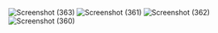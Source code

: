 ![Screenshot (363)](https://github.com/user-attachments/assets/6376485b-e26d-46cd-bba4-25379f0021a5)
![Screenshot (361)](https://github.com/user-attachments/assets/7ec1509a-44da-4c29-a4f4-4906e571effd)
![Screenshot (362)](https://github.com/user-attachments/assets/99a512f0-e461-44a4-bd4a-9e28061775c5)
![Screenshot (360)](https://github.com/user-attachments/assets/14a48a4c-cf86-4bef-a3ad-1a73dc8faa90)
